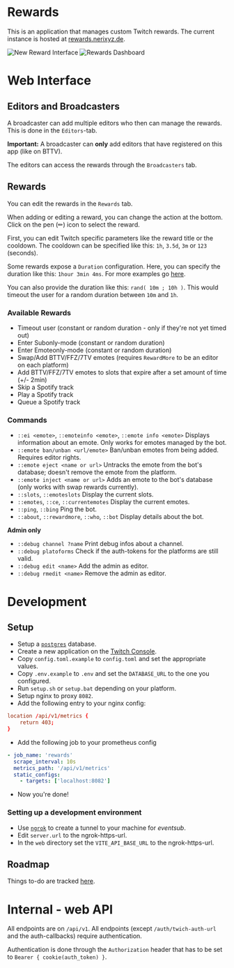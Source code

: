 # Rewards

This is an application that manages custom Twitch rewards. The current instance is hosted at [rewards.nerixyz.de](https://rewards.nerixyz.de/).

![New Reward Interface](https://i.imgur.com/xicQtn0.png)
![Rewards Dashboard](https://i.imgur.com/CytMFkM.png)

# Web Interface

## Editors and Broadcasters

A broadcaster can add multiple editors who then can manage the rewards.
This is done in the `Editors`-tab.

**Important:** A broadcaster can **only** add editors that have registered on this app (like on BTTV).

The editors can access the rewards through the `Broadcasters` tab.

## Rewards

You can edit the rewards in the `Rewards` tab.

When adding or editing a reward, you can change the action at the bottom.
Click on the pen (✏) icon to select the reward.

First, you can edit Twitch specific parameters like the reward title or the cooldown.
The cooldown can be specified like this: `1h`, `3.5d`, `3m` or `123` (seconds).

Some rewards expose a `Duration` configuration.
Here, you can specify the duration like this: `1hour 3min 4ms`.
For more examples go [here](https://docs.rs/humantime/2.1.0/humantime/fn.parse_duration.html).

You can also provide the duration like this: `rand( 10m ; 10h )`.
This would timeout the user for a random duration between `10m` and `1h`.

### Available Rewards

- Timeout user (constant or random duration - only if they're not yet timed out)
- Enter Subonly-mode (constant or random duration)
- Enter Emoteonly-mode (constant or random duration)
- Swap/Add BTTV/FFZ/7TV emotes (requires `RewardMore` to be an editor on each platform)
- Add BTTV/FFZ/7TV emotes to slots that expire after a set amount of time (+/- 2min)
- Skip a Spotify track
- Play a Spotify track
- Queue a Spotify track

### Commands

- `::ei <emote>`, `::emoteinfo <emote>`, `::emote info <emote>`
  Displays information about an emote. Only works for emotes managed by the bot.
- `::emote ban/unban <url/emote>` Ban/unban emotes from being added. Requires editor rights.
- `::emote eject <name or url>` Untracks the emote from the bot's database; doesn't remove the emote from the platform.
- `::emote inject <name or url>` Adds an emote to the bot's database (only works with swap rewards currently).
- `::slots`, `::emoteslots` Display the current slots.
- `::emotes`, `::ce`, `::currentemotes` Display the current emotes.
- `::ping`, `::bing` Ping the bot.
- `::about`, `::rewardmore`, `::who`, `::bot` Display details about the bot.

**Admin only**

- `::debug channel ?name` Print debug infos about a channel.
- `::debug platoforms` Check if the auth-tokens for the platforms are still valid.
- `::debug edit <name>` Add the admin as editor.
- `::debug rmedit <name>` Remove the admin as editor.

# Development

## Setup

- Setup a [`postgres`](https://www.postgresql.org/) database.
- Create a new application on the [Twitch Console](https://dev.twitch.tv/console/apps).
- Copy `config.toml.example` to `config.toml` and set the appropriate values.
- Copy `.env.example` to `.env` and set the `DATABASE_URL` to the one you configured.
- Run `setup.sh` or `setup.bat` depending on your platform.
- Setup nginx to proxy `8082`.
- Add the following entry to your nginx config:

```conf
location /api/v1/metrics {
    return 403;
}
```

- Add the following job to your prometheus config

```yaml
- job_name: 'rewards'
  scrape_interval: 10s
  metrics_path: '/api/v1/metrics'
  static_configs:
    - targets: ['localhost:8082']
```

- Now you're done!

### Setting up a development environment

- Use [`ngrok`](https://ngrok.com/) to create a tunnel to your machine for _eventsub_.
- Edit `server.url` to the ngrok-https-url.
- In the `web` directory set the `VITE_API_BASE_URL` to the ngrok-https-url.

## Roadmap

Things to-do are tracked [here](https://github.com/Nerixyz/rewards/projects).

# Internal - web API

All endpoints are on `/api/v1`. All endpoints (except `/auth/twich-auth-url` and the auth-callbacks) require authentication.

Authentication is done through the `Authorization` header
that has to be set to `Bearer { cookie(auth_token) }`.
